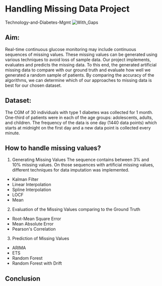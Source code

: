 # Handling Missing Data Project
Technology-and-Diabetes-Mgmt
![With_Gaps](https://user-images.githubusercontent.com/75546415/207821095-ccd0377d-ebe5-4817-8f73-edea6624a450.jpeg)

## Aim:

Real-time continuous glucose monitoring may include continuous sequences of missing values. These missing values can be generated using various techniques to avoid loss of sample data. Our project implements, evaluates and predicts the missing data. To this end, the generated artificial missing data to compare with our ground truth and evaluate how well we generated a random sample of patients. By comparing the accuracy of the algorithms, we can determine which of our approaches to missing data is best for our chosen dataset.

## Dataset:
The CGM of 30 individuals with type 1 diabetes was collected for 1 month. One-third of
patients were in each of the age groups: adolescents, adults, and children. The frequency of the data is one day (1440 data points) which starts at midnight on the first day and a new data point is collected every minute. 

## How to handle missing values?
1.  Generating Missing Values
The sequence contains between 3% and 10% missing values. On those sequences with artificial missing values, different techniques for data imputation was implemented.

+ Kalman Filter
+ Linear Interpolation
+ Spline Interpolation
+ LOCF
+ Mean


2. Evaluation of the Missing Values comparing to the Ground Truth
+ Root-Mean Square Error
+ Mean Absolute Error
+ Pearson's Correlation

3. Prediction of Missing Values
+ ARIMA
+ ETS 
+ Random Forest 
+ Random Forest with Drift

## Conclusion



